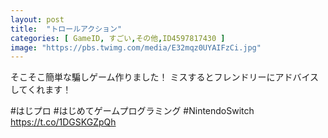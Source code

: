 ```yaml
---
layout: post
title:  "トロールアクション"
categories: [ GameID, すごい,その他,ID4597817430 ]
image: "https://pbs.twimg.com/media/E32mqz0UYAIFzCi.jpg"
---
```

そこそこ簡単な騙しゲーム作りました！
ミスするとフレンドリーにアドバイスしてくれます！

#はじプロ #はじめてゲームプログラミング #NintendoSwitch https://t.co/1DGSKGZpQh
